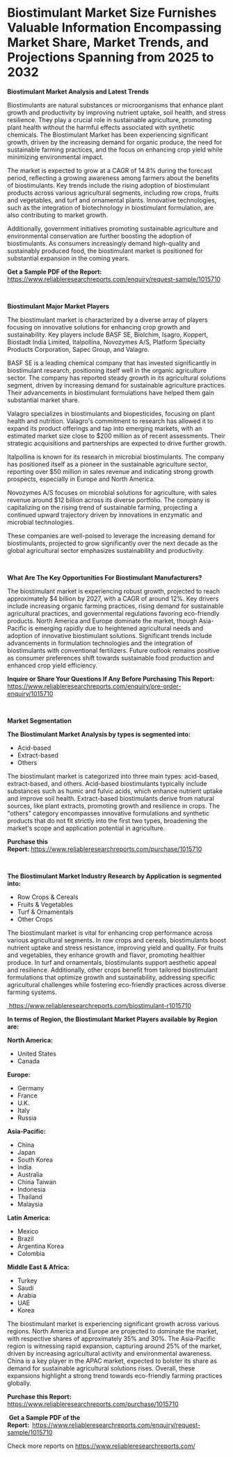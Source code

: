 <p><h1>Biostimulant Market Size Furnishes Valuable Information Encompassing Market Share, Market Trends, and Projections Spanning from 2025 to 2032</h1></p><p><strong>Biostimulant Market Analysis and Latest Trends</strong></p>
<p><p>Biostimulants are natural substances or microorganisms that enhance plant growth and productivity by improving nutrient uptake, soil health, and stress resilience. They play a crucial role in sustainable agriculture, promoting plant health without the harmful effects associated with synthetic chemicals. The Biostimulant Market has been experiencing significant growth, driven by the increasing demand for organic produce, the need for sustainable farming practices, and the focus on enhancing crop yield while minimizing environmental impact.</p><p>The market is expected to grow at a CAGR of 14.8% during the forecast period, reflecting a growing awareness among farmers about the benefits of biostimulants. Key trends include the rising adoption of biostimulant products across various agricultural segments, including row crops, fruits and vegetables, and turf and ornamental plants. Innovative technologies, such as the integration of biotechnology in biostimulant formulation, are also contributing to market growth.</p><p>Additionally, government initiatives promoting sustainable agriculture and environmental conservation are further boosting the adoption of biostimulants. As consumers increasingly demand high-quality and sustainably produced food, the biostimulant market is positioned for substantial expansion in the coming years.</p></p>
<p><strong>Get a Sample PDF of the Report:&nbsp;</strong> <a href="https://www.reliableresearchreports.com/enquiry/request-sample/1015710?utm_campaign=2233&utm_medium=2&utm_source=Github&utm_content=ia&utm_term=24032025&utm_id=biostimulant">https://www.reliableresearchreports.com/enquiry/request-sample/1015710</a></p>
<p>&nbsp;</p>
<p><strong>Biostimulant Major Market Players</strong></p>
<p><p>The biostimulant market is characterized by a diverse array of players focusing on innovative solutions for enhancing crop growth and sustainability. Key players include BASF SE, Biolchim, Isagro, Koppert, Biostadt India Limited, Italpollina, Novozymes A/S, Platform Specialty Products Corporation, Sapec Group, and Valagro. </p><p>BASF SE is a leading chemical company that has invested significantly in biostimulant research, positioning itself well in the organic agriculture sector. The company has reported steady growth in its agricultural solutions segment, driven by increasing demand for sustainable agriculture practices. Their advancements in biostimulant formulations have helped them gain substantial market share.</p><p>Valagro specializes in biostimulants and biopesticides, focusing on plant health and nutrition. Valagro's commitment to research has allowed it to expand its product offerings and tap into emerging markets, with an estimated market size close to $200 million as of recent assessments. Their strategic acquisitions and partnerships are expected to drive further growth.</p><p>Italpollina is known for its research in microbial biostimulants. The company has positioned itself as a pioneer in the sustainable agriculture sector, reporting over $50 million in sales revenue and indicating strong growth prospects, especially in Europe and North America.</p><p>Novozymes A/S focuses on microbial solutions for agriculture, with sales revenue around $12 billion across its diverse portfolio. The company is capitalizing on the rising trend of sustainable farming, projecting a continued upward trajectory driven by innovations in enzymatic and microbial technologies.</p><p>These companies are well-poised to leverage the increasing demand for biostimulants, projected to grow significantly over the next decade as the global agricultural sector emphasizes sustainability and productivity.</p></p>
<p>&nbsp;</p>
<p><strong>What Are The Key Opportunities For Biostimulant Manufacturers?</strong></p>
<p><p>The biostimulant market is experiencing robust growth, projected to reach approximately $4 billion by 2027, with a CAGR of around 12%. Key drivers include increasing organic farming practices, rising demand for sustainable agricultural practices, and governmental regulations favoring eco-friendly products. North America and Europe dominate the market, though Asia-Pacific is emerging rapidly due to heightened agricultural needs and adoption of innovative biostimulant solutions. Significant trends include advancements in formulation technologies and the integration of biostimulants with conventional fertilizers. Future outlook remains positive as consumer preferences shift towards sustainable food production and enhanced crop yield efficiency.</p></p>
<p><strong>Inquire or Share Your Questions If Any Before Purchasing This Report:</strong> <a href="https://www.reliableresearchreports.com/enquiry/pre-order-enquiry/1015710?utm_campaign=2233&utm_medium=2&utm_source=Github&utm_content=ia&utm_term=24032025&utm_id=biostimulant">https://www.reliableresearchreports.com/enquiry/pre-order-enquiry/1015710</a></p>
<p>&nbsp;</p>
<p><strong>Market Segmentation</strong></p>
<p><strong>The Biostimulant Market Analysis by types is segmented into:</strong></p>
<p><ul><li>Acid-based</li><li>Extract-based</li><li>Others</li></ul></p>
<p><p>The biostimulant market is categorized into three main types: acid-based, extract-based, and others. Acid-based biostimulants typically include substances such as humic and fulvic acids, which enhance nutrient uptake and improve soil health. Extract-based biostimulants derive from natural sources, like plant extracts, promoting growth and resilience in crops. The "others" category encompasses innovative formulations and synthetic products that do not fit strictly into the first two types, broadening the market's scope and application potential in agriculture.</p></p>
<p><strong>Purchase this Report:&nbsp;</strong><a href="https://www.reliableresearchreports.com/purchase/1015710?utm_campaign=2233&utm_medium=2&utm_source=Github&utm_content=ia&utm_term=24032025&utm_id=biostimulant">https://www.reliableresearchreports.com/purchase/1015710</a></p>
<p>&nbsp;</p>
<p><strong>The Biostimulant Market Industry Research by Application is segmented into:</strong></p>
<p><ul><li>Row Crops & Cereals</li><li>Fruits & Vegetables</li><li>Turf & Ornamentals</li><li>Other Crops</li></ul></p>
<p><p>The biostimulant market is vital for enhancing crop performance across various agricultural segments. In row crops and cereals, biostimulants boost nutrient uptake and stress resistance, improving yield and quality. For fruits and vegetables, they enhance growth and flavor, promoting healthier produce. In turf and ornamentals, biostimulants support aesthetic appeal and resilience. Additionally, other crops benefit from tailored biostimulant formulations that optimize growth and sustainability, addressing specific agricultural challenges while fostering eco-friendly practices across diverse farming systems.</p></p>
<p><a href="https://www.reliableresearchreports.com/biostimulant-r1015710?utm_campaign=2233&utm_medium=2&utm_source=Github&utm_content=ia&utm_term=24032025&utm_id=biostimulant">&nbsp;https://www.reliableresearchreports.com/biostimulant-r1015710</a></p>
<p><strong>In terms of Region, the Biostimulant Market Players available by Region are:</strong></p>
<p>
    <p> <strong> North America: </strong>
        <ul>
            <li>United States</li>
            <li>Canada</li>
        </ul>
        </p> 
    <p> <strong> Europe: </strong>
        <ul>
            <li>Germany</li>
            <li>France</li>
            <li>U.K.</li>
            <li>Italy</li>
            <li>Russia</li>
        </ul>
        </p> 
    <p> <strong> Asia-Pacific: </strong>
        <ul>
            <li>China</li>
            <li>Japan</li>
            <li>South Korea</li>
            <li>India</li>
            <li>Australia</li>
            <li>China Taiwan</li>
            <li>Indonesia</li>
            <li>Thailand</li>
            <li>Malaysia</li>
        </ul>
        </p> 
    <p> <strong> Latin America: </strong>
        <ul>
            <li>Mexico</li>
            <li>Brazil</li>
            <li>Argentina Korea</li>
            <li>Colombia</li>
        </ul>
        </p> 
    <p> <strong> Middle East & Africa: </strong>
        <ul>
            <li>Turkey</li>
            <li>Saudi</li>
            <li>Arabia</li>
            <li>UAE</li>
            <li>Korea</li>
        </ul>
    </p>
    </p>
<p><p>The biostimulant market is experiencing significant growth across various regions. North America and Europe are projected to dominate the market, with respective shares of approximately 35% and 30%. The Asia-Pacific region is witnessing rapid expansion, capturing around 25% of the market, driven by increasing agricultural activity and environmental awareness. China is a key player in the APAC market, expected to bolster its share as demand for sustainable agricultural solutions rises. Overall, these expansions highlight a strong trend towards eco-friendly farming practices globally.</p></p>
<p><strong>Purchase this Report: </strong><a href="https://www.reliableresearchreports.com/purchase/1015710?utm_campaign=2233&utm_medium=2&utm_source=Github&utm_content=ia&utm_term=24032025&utm_id=biostimulant">https://www.reliableresearchreports.com/purchase/1015710</a></p>
<p>&nbsp;<strong>Get a Sample PDF of the Report:&nbsp;&nbsp;</strong><a href="https://www.reliableresearchreports.com/enquiry/request-sample/1015710?utm_campaign=2233&utm_medium=2&utm_source=Github&utm_content=ia&utm_term=24032025&utm_id=biostimulant">https://www.reliableresearchreports.com/enquiry/request-sample/1015710</a></p>
<p><strong></strong></p>
<p>Check more reports on <a href="https://www.reliableresearchreports.com/?utm_campaign=2233&utm_medium=2&utm_source=Github&utm_content=ia&utm_term=24032025&utm_id=biostimulant">https://www.reliableresearchreports.com/</a></p>